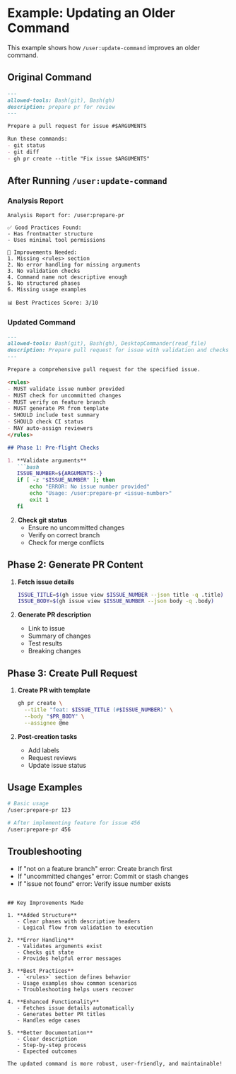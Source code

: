 # Example: Updating an Older Command

This example shows how `/user:update-command` improves an older command.

## Original Command

```markdown
---
allowed-tools: Bash(git), Bash(gh)
description: prepare pr for review
---

Prepare a pull request for issue #$ARGUMENTS

Run these commands:
- git status
- git diff
- gh pr create --title "Fix issue $ARGUMENTS"
```

## After Running `/user:update-command`

### Analysis Report
```
Analysis Report for: /user:prepare-pr

✅ Good Practices Found:
- Has frontmatter structure
- Uses minimal tool permissions

🔧 Improvements Needed:
1. Missing <rules> section
2. No error handling for missing arguments  
3. No validation checks
4. Command name not descriptive enough
5. No structured phases
6. Missing usage examples

📊 Best Practices Score: 3/10
```

### Updated Command

```markdown
---
allowed-tools: Bash(git), Bash(gh), DesktopCommander(read_file)
description: Prepare pull request for issue with validation and checks
---

Prepare a comprehensive pull request for the specified issue.

<rules>
- MUST validate issue number provided
- MUST check for uncommitted changes
- MUST verify on feature branch
- MUST generate PR from template
- SHOULD include test summary
- SHOULD check CI status
- MAY auto-assign reviewers
</rules>

## Phase 1: Pre-flight Checks

1. **Validate arguments**
   ```bash
   ISSUE_NUMBER=${ARGUMENTS:-}
   if [ -z "$ISSUE_NUMBER" ]; then
       echo "ERROR: No issue number provided"
       echo "Usage: /user:prepare-pr <issue-number>"
       exit 1
   fi
   ```

2. **Check git status**
   - Ensure no uncommitted changes
   - Verify on correct branch
   - Check for merge conflicts

## Phase 2: Generate PR Content

1. **Fetch issue details**
   ```bash
   ISSUE_TITLE=$(gh issue view $ISSUE_NUMBER --json title -q .title)
   ISSUE_BODY=$(gh issue view $ISSUE_NUMBER --json body -q .body)
   ```

2. **Generate PR description**
   - Link to issue
   - Summary of changes
   - Test results
   - Breaking changes

## Phase 3: Create Pull Request

1. **Create PR with template**
   ```bash
   gh pr create \
     --title "feat: $ISSUE_TITLE (#$ISSUE_NUMBER)" \
     --body "$PR_BODY" \
     --assignee @me
   ```

2. **Post-creation tasks**
   - Add labels
   - Request reviews
   - Update issue status

## Usage Examples

```bash
# Basic usage
/user:prepare-pr 123

# After implementing feature for issue 456
/user:prepare-pr 456
```

## Troubleshooting

- If "not on a feature branch" error: Create branch first
- If "uncommitted changes" error: Commit or stash changes
- If "issue not found" error: Verify issue number exists
```

## Key Improvements Made

1. **Added Structure**
   - Clear phases with descriptive headers
   - Logical flow from validation to execution

2. **Error Handling**
   - Validates arguments exist
   - Checks git state
   - Provides helpful error messages

3. **Best Practices**
   - `<rules>` section defines behavior
   - Usage examples show common scenarios
   - Troubleshooting helps users recover

4. **Enhanced Functionality**
   - Fetches issue details automatically
   - Generates better PR titles
   - Handles edge cases

5. **Better Documentation**
   - Clear description
   - Step-by-step process
   - Expected outcomes

The updated command is more robust, user-friendly, and maintainable!